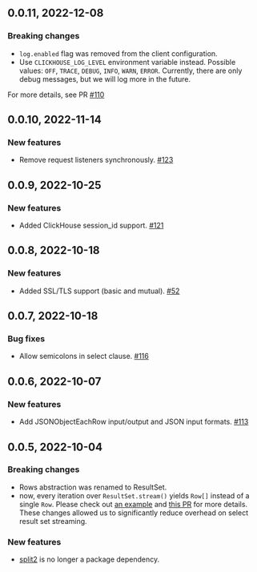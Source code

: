 ## 0.0.11, 2022-12-08
### Breaking changes
* `log.enabled` flag was removed from the client configuration.
* Use `CLICKHOUSE_LOG_LEVEL` environment variable instead. Possible values: `OFF`, `TRACE`, `DEBUG`, `INFO`, `WARN`, `ERROR`.
Currently, there are only debug messages, but we will log more in the future.

For more details, see PR [#110](https://github.com/ClickHouse/clickhouse-js/pull/110)

## 0.0.10, 2022-11-14
### New features
- Remove request listeners synchronously.
[#123](https://github.com/ClickHouse/clickhouse-js/issues/123)

## 0.0.9, 2022-10-25
### New features
- Added ClickHouse session_id support.
[#121](https://github.com/ClickHouse/clickhouse-js/pull/121)

## 0.0.8, 2022-10-18
### New features
- Added SSL/TLS support (basic and mutual).
[#52](https://github.com/ClickHouse/clickhouse-js/issues/52)

## 0.0.7, 2022-10-18
### Bug fixes
- Allow semicolons in select clause.
[#116](https://github.com/ClickHouse/clickhouse-js/issues/116)

## 0.0.6, 2022-10-07
### New features
- Add JSONObjectEachRow input/output and JSON input formats.
[#113](https://github.com/ClickHouse/clickhouse-js/pull/113)

## 0.0.5, 2022-10-04
### Breaking changes
  - Rows abstraction was renamed to ResultSet.
  - now, every iteration over `ResultSet.stream()` yields `Row[]` instead of a single `Row`.
Please check out [an example](https://github.com/ClickHouse/clickhouse-js/blob/c86c31dada8f4845cd4e6843645177c99bc53a9d/examples/select_streaming_on_data.ts)
and [this PR](https://github.com/ClickHouse/clickhouse-js/pull/109) for more details.
These changes allowed us to significantly reduce overhead on select result set streaming.
### New features
- [split2](https://www.npmjs.com/package/split2) is no longer a package dependency.
